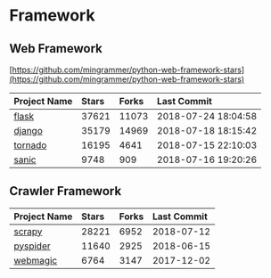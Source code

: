 # Framework

## Web Framework

[https://github.com/mingrammer/python-web-framework-stars](https://github.com/mingrammer/python-web-framework-stars)

| Project Name | Stars | Forks | Last Commit |
| :--- | :--- | :--- | :--- |
| [flask](https://github.com/pallets/flask) | 37621 | 11073 | 2018-07-24 18:04:58 |
| [django](https://github.com/django/django) | 35179 | 14969 | 2018-07-18 18:15:42 |
| [tornado](https://github.com/tornadoweb/tornado) | 16195 | 4641 | 2018-07-15 22:10:03 |
| [sanic](https://github.com/channelcat/sanic) | 9748 | 909 | 2018-07-16 19:20:26 |

## Crawler Framework

| Project Name | Stars | Forks | Last Commit |
| :--- | :--- | :--- | :--- |
| [scrapy](https://github.com/scrapy/scrapy) | 28221 | 6952 | 2018-07-12 |
| [pyspider](https://github.com/binux/pyspider) | 11640 | 2925 | 2018-06-15 |
| [webmagic](https://github.com/code4craft/webmagic) | 6764 | 3147 | 2017-12-02 |



